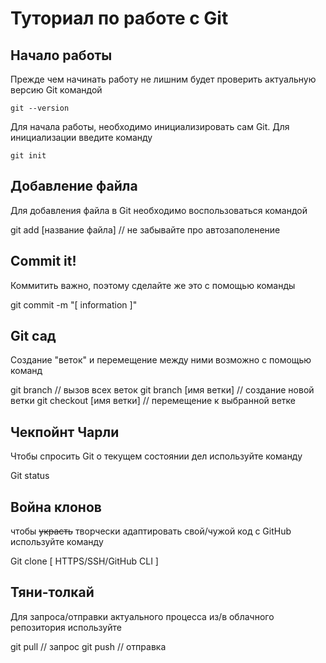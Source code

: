 # Туториал по работе с Git


## Начало работы


Прежде чем начинать работу не лишним будет проверить актуальную версию Git командой


    git --version


Для начала работы, необходимо инициализировать сам Git. Для инициализации введите команду


    git init


## Добавление файла


Для добавления файла в Git необходимо воспользоваться командой


git add [название файла]  // не забывайте про автозаполенение


## Commit it!


Коммитить важно, поэтому сделайте же это с помощью команды


git commit -m "[ information ]"


## Git сад


Создание "веток" и перемещение между ними возможно с помощью команд


git branch // вызов всех веток
git branch [имя ветки] // создание новой ветки
git checkout [имя ветки] // перемещение к выбранной ветке


## Чекпойнт Чарли


Чтобы спросить Git о текущем состоянии дел используйте команду


Git status


## Война клонов


чтобы ~~украсть~~ творчески адаптировать свой/чужой код с GitHub используйте команду


Git clone [ HTTPS/SSH/GitHub CLI ]


## Тяни-толкай


Для запроса/отправки актуального процесса из/в облачного репозитория используйте


git pull // запрос
git push // отправка